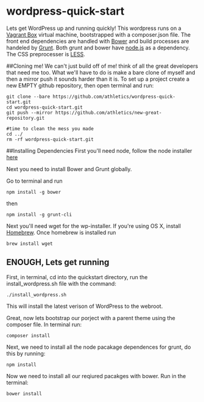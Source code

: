 # wordpress-quick-start

Lets get WordPress up and running quickly! This wordpress runs on a [Vagrant Box](http://docs.vagrantup.com/v2/boxes.html) virtual machine, bootstrapped with a composer.json file. The front end dependencies are handled with [Bower](http://bower.io/) and build processes are handeled by [Grunt](http://gruntjs.com/getting-started). Both grunt and bower have [node.js](http://nodejs.org/) as a dependency. The CSS preprocesser is [LESS](http://lesscss.org/).

##Cloning me!
We can't just build off of me! think of all the great developers that need me too. What we'll have to do is make a bare clone of myself and then a mirror push it sounds harder than it is. To set up a project create a new EMPTY github repository, then open terminal and run:
```
git clone --bare https://github.com/athletics/wordpress-quick-start.git
cd wordpress-quick-start.git
git push --mirror https://github.com/athletics/new-great-repository.git

#time to clean the mess you made
cd ../
rm -rf wordpress-quick-start.git

```


##Installing Dependencies
First you'll need node, follow the node installer [here](http://nodejs.org/)

Next you need to install Bower and Grunt globally.

Go to terminal and run
```
npm install -g bower
```
then
```
npm install -g grunt-cli
```
Next you'll need wget for the wp-installer. If you're using OS X, install [Homebrew](http://brew.sh/). Once homebrew is installed run 
```
brew install wget
```

## ENOUGH, Lets get running

First, in terminal, cd into the quickstart directory, run the install_wordpress.sh file with the command:

```
./install_wordpress.sh
```
This will install the latest verison of WordPress to the webroot.

Great, now lets bootstrap our porject with a parent theme using the composer file. In terminal run:
```
composer install
```

Next, we need to install all the node pacakage dependences for grunt, do this by running:
```
npm install
```

Now we need to install all our reqiured pacakges with bower. Run in the terminal:
```
bower install
```